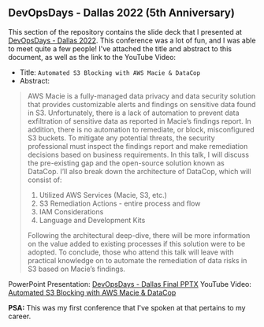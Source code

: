 DevOpsDays - Dallas 2022 (5th Anniversary)
---

This section of the repository contains the slide deck that I presented at [DevOpsDays - Dallas 2022](https://devopsdays.org/events/2022-dallas/program/damien-burks/).
This conference was a lot of fun, and I was able to meet quite a few people! I've attached the title and
abstract to this document, as well as the link to the YouTube Video:

- Title: `Automated S3 Blocking with AWS Macie & DataCop`
- Abstract: 
>AWS Macie is a fully-managed data privacy and data security solution that provides customizable alerts and findings on sensitive data found in S3. Unfortunately, there is a lack of automation to prevent data exfiltration of sensitive data as reported in Macie’s findings report. In addition, there is no automation to remediate, or block, misconfigured S3 buckets. To mitigate any potential threats, the security professional must inspect the findings report and make remediation decisions based on business requirements.
>In this talk, I will discuss the pre-existing gap and the open-source solution known as DataCop. I’ll also break down the architecture of DataCop, which will consist of:
>
>1. Utilized AWS Services (Macie, S3, etc.)
>2. S3 Remediation Actions - entire process and flow
>3. IAM Considerations
>4. Language and Development Kits
>
>Following the architectural deep-dive, there will be more information on the value added to existing processes if this solution were to be adopted. To conclude, those who attend this talk will leave with practical knowledge on to automate the remediation of data risks in S3 based on Macie’s findings.

PowerPoint Presentation: [DevOpsDays - Dallas Final PPTX](./datacop_devopsdays_dallas_final.pptx)
YouTube Video: [Automated S3 Blocking with AWS Macie & DataCop](https://youtu.be/xPvfD-gsuo4)

**PSA:** This was my first conference that I've spoken at that pertains to my career.